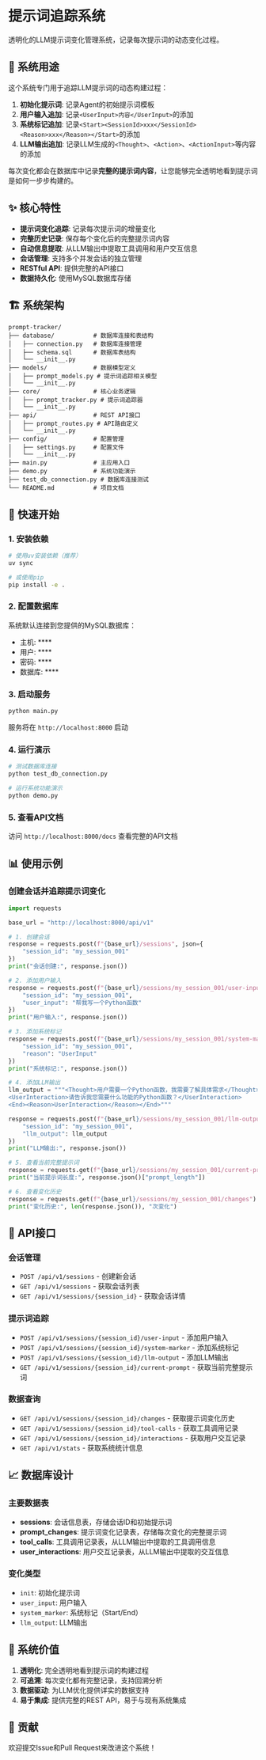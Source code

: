 # 提示词追踪系统

透明化的LLM提示词变化管理系统，记录每次提示词的动态变化过程。

## 🎯 系统用途

这个系统专门用于追踪LLM提示词的动态构建过程：

1. **初始化提示词**: 记录Agent的初始提示词模板
2. **用户输入追加**: 记录`<UserInput>内容</UserInput>`的添加
3. **系统标记追加**: 记录`<Start><SessionId>xxx</SessionId><Reason>xxx</Reason></Start>`的添加
4. **LLM输出追加**: 记录LLM生成的`<Thought>`、`<Action>`、`<ActionInput>`等内容的添加

每次变化都会在数据库中记录**完整的提示词内容**，让您能够完全透明地看到提示词是如何一步步构建的。

## ✨ 核心特性

- **提示词变化追踪**: 记录每次提示词的增量变化
- **完整历史记录**: 保存每个变化后的完整提示词内容
- **自动信息提取**: 从LLM输出中提取工具调用和用户交互信息
- **会话管理**: 支持多个并发会话的独立管理
- **RESTful API**: 提供完整的API接口
- **数据持久化**: 使用MySQL数据库存储

## 🏗️ 系统架构

```
prompt-tracker/
├── database/           # 数据库连接和表结构
│   ├── connection.py   # 数据库连接管理
│   ├── schema.sql      # 数据库表结构
│   └── __init__.py
├── models/             # 数据模型定义
│   ├── prompt_models.py # 提示词追踪相关模型
│   └── __init__.py
├── core/               # 核心业务逻辑
│   ├── prompt_tracker.py # 提示词追踪器
│   └── __init__.py
├── api/                # REST API接口
│   ├── prompt_routes.py # API路由定义
│   └── __init__.py
├── config/             # 配置管理
│   ├── settings.py     # 配置文件
│   └── __init__.py
├── main.py             # 主应用入口
├── demo.py             # 系统功能演示
├── test_db_connection.py # 数据库连接测试
└── README.md           # 项目文档
```

## 🚀 快速开始

### 1. 安装依赖

```bash
# 使用uv安装依赖（推荐）
uv sync

# 或使用pip
pip install -e .
```

### 2. 配置数据库

系统默认连接到您提供的MySQL数据库：
- 主机: ****
- 用户: ****
- 密码: ****
- 数据库: ****

### 3. 启动服务

```bash
python main.py
```

服务将在 `http://localhost:8000` 启动

### 4. 运行演示

```bash
# 测试数据库连接
python test_db_connection.py

# 运行系统功能演示
python demo.py
```

### 5. 查看API文档

访问 `http://localhost:8000/docs` 查看完整的API文档

## 📊 使用示例

### 创建会话并追踪提示词变化

```python
import requests

base_url = "http://localhost:8000/api/v1"

# 1. 创建会话
response = requests.post(f"{base_url}/sessions", json={
    "session_id": "my_session_001"
})
print("会话创建:", response.json())

# 2. 添加用户输入
response = requests.post(f"{base_url}/sessions/my_session_001/user-input", json={
    "session_id": "my_session_001",
    "user_input": "帮我写一个Python函数"
})
print("用户输入:", response.json())

# 3. 添加系统标记
response = requests.post(f"{base_url}/sessions/my_session_001/system-marker", json={
    "session_id": "my_session_001",
    "reason": "UserInput"
})
print("系统标记:", response.json())

# 4. 添加LLM输出
llm_output = """<Thought>用户需要一个Python函数，我需要了解具体需求</Thought>
<UserInteraction>请告诉我您需要什么功能的Python函数？</UserInteraction>
<End><Reason>UserInteraction</Reason></End>"""

response = requests.post(f"{base_url}/sessions/my_session_001/llm-output", json={
    "session_id": "my_session_001",
    "llm_output": llm_output
})
print("LLM输出:", response.json())

# 5. 查看当前完整提示词
response = requests.get(f"{base_url}/sessions/my_session_001/current-prompt")
print("当前提示词长度:", response.json()["prompt_length"])

# 6. 查看变化历史
response = requests.get(f"{base_url}/sessions/my_session_001/changes")
print("变化历史:", len(response.json()), "次变化")
```

## 🔧 API接口

### 会话管理
- `POST /api/v1/sessions` - 创建新会话
- `GET /api/v1/sessions` - 获取会话列表
- `GET /api/v1/sessions/{session_id}` - 获取会话详情

### 提示词追踪
- `POST /api/v1/sessions/{session_id}/user-input` - 添加用户输入
- `POST /api/v1/sessions/{session_id}/system-marker` - 添加系统标记
- `POST /api/v1/sessions/{session_id}/llm-output` - 添加LLM输出
- `GET /api/v1/sessions/{session_id}/current-prompt` - 获取当前完整提示词

### 数据查询
- `GET /api/v1/sessions/{session_id}/changes` - 获取提示词变化历史
- `GET /api/v1/sessions/{session_id}/tool-calls` - 获取工具调用记录
- `GET /api/v1/sessions/{session_id}/interactions` - 获取用户交互记录
- `GET /api/v1/stats` - 获取系统统计信息

## 📈 数据库设计

### 主要数据表
- **sessions**: 会话信息表，存储会话ID和初始提示词
- **prompt_changes**: 提示词变化记录表，存储每次变化的完整提示词
- **tool_calls**: 工具调用记录表，从LLM输出中提取的工具调用信息
- **user_interactions**: 用户交互记录表，从LLM输出中提取的交互信息

### 变化类型
- `init`: 初始化提示词
- `user_input`: 用户输入
- `system_marker`: 系统标记（Start/End）
- `llm_output`: LLM输出

## 🎯 系统价值

1. **透明化**: 完全透明地看到提示词的构建过程
2. **可追溯**: 每次变化都有完整记录，支持回溯分析
3. **数据驱动**: 为LLM优化提供详实的数据支持
4. **易于集成**: 提供完整的REST API，易于与现有系统集成

## 🤝 贡献

欢迎提交Issue和Pull Request来改进这个系统！
